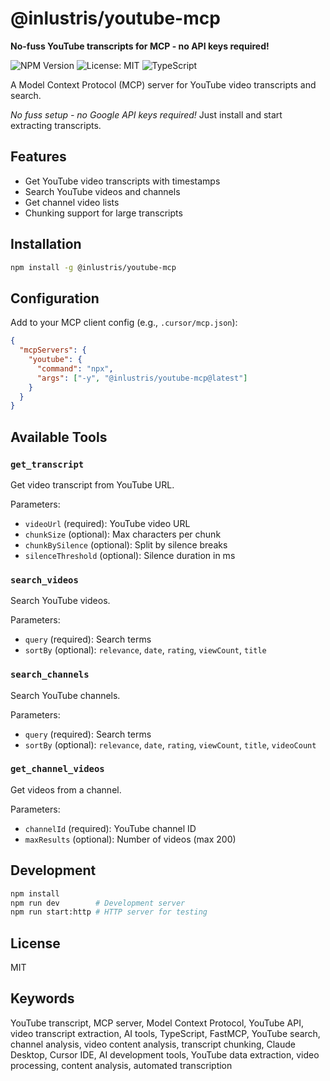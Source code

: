 # @inlustris/youtube-mcp

**No-fuss YouTube transcripts for MCP - no API keys required!**

![NPM Version](https://img.shields.io/npm/v/@inlustris/youtube-mcp)
![License: MIT](https://img.shields.io/badge/License-MIT-blue.svg)
![TypeScript](https://img.shields.io/badge/TypeScript-5.0+-3178C6)

A Model Context Protocol (MCP) server for YouTube video transcripts and search.

*No fuss setup - no Google API keys required!* Just install and start extracting transcripts.

## Features

- Get YouTube video transcripts with timestamps
- Search YouTube videos and channels
- Get channel video lists
- Chunking support for large transcripts

## Installation

```bash
npm install -g @inlustris/youtube-mcp
```

## Configuration

Add to your MCP client config (e.g., `.cursor/mcp.json`):

```json
{
  "mcpServers": {
    "youtube": {
      "command": "npx",
      "args": ["-y", "@inlustris/youtube-mcp@latest"]
    }
  }
}
```

## Available Tools

### `get_transcript`
Get video transcript from YouTube URL.

Parameters:
- `videoUrl` (required): YouTube video URL
- `chunkSize` (optional): Max characters per chunk
- `chunkBySilence` (optional): Split by silence breaks
- `silenceThreshold` (optional): Silence duration in ms

### `search_videos`
Search YouTube videos.

Parameters:
- `query` (required): Search terms
- `sortBy` (optional): `relevance`, `date`, `rating`, `viewCount`, `title`

### `search_channels`
Search YouTube channels.

Parameters:
- `query` (required): Search terms
- `sortBy` (optional): `relevance`, `date`, `rating`, `viewCount`, `title`, `videoCount`

### `get_channel_videos`
Get videos from a channel.

Parameters:
- `channelId` (required): YouTube channel ID
- `maxResults` (optional): Number of videos (max 200)

## Development

```bash
npm install
npm run dev        # Development server
npm run start:http # HTTP server for testing
```

## License

MIT

## Keywords

YouTube transcript, MCP server, Model Context Protocol, YouTube API, video transcript extraction, AI tools, TypeScript, FastMCP, YouTube search, channel analysis, video content analysis, transcript chunking, Claude Desktop, Cursor IDE, AI development tools, YouTube data extraction, video processing, content analysis, automated transcription
